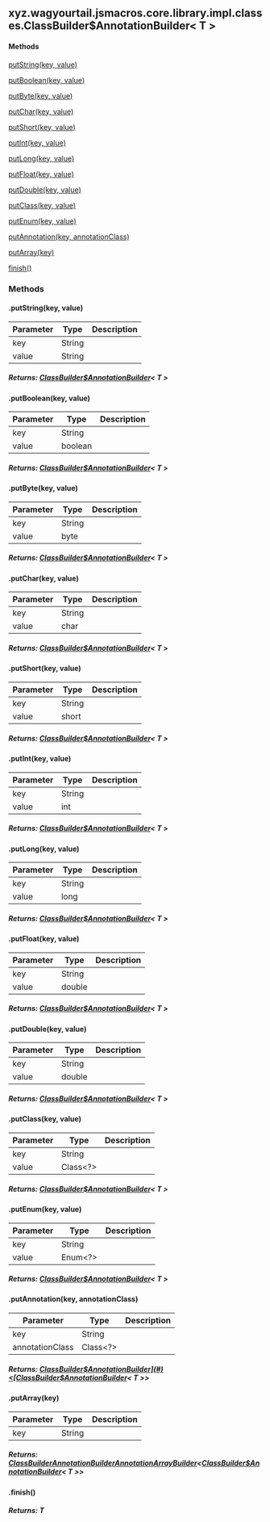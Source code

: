 

xyz.wagyourtail.jsmacros.core.library.impl.classes.ClassBuilder$AnnotationBuilder< T >
--------------------------------------------------------------------------------------

#### 

#### Methods

[putString(key, value)](#putString-String-String-)


[putBoolean(key, value)](#putBoolean-String-boolean-)


[putByte(key, value)](#putByte-String-byte-)


[putChar(key, value)](#putChar-String-char-)


[putShort(key, value)](#putShort-String-short-)


[putInt(key, value)](#putInt-String-int-)


[putLong(key, value)](#putLong-String-long-)


[putFloat(key, value)](#putFloat-String-double-)


[putDouble(key, value)](#putDouble-String-double-)


[putClass(key, value)](#putClass-String-Class-)


[putEnum(key, value)](#putEnum-String-Enum-)


[putAnnotation(key, annotationClass)](#putAnnotation-String-Class-)


[putArray(key)](#putArray-String-)


[finish()](#finish-)



### Methods

#### .putString(key, value)

| Parameter | Type | Description |
|---|---|---|
| key | String |  |
| value | String |  |

##### Returns: [ClassBuilder$AnnotationBuilder](#)< T >



#### .putBoolean(key, value)

| Parameter | Type | Description |
|---|---|---|
| key | String |  |
| value | boolean |  |

##### Returns: [ClassBuilder$AnnotationBuilder](#)< T >



#### .putByte(key, value)

| Parameter | Type | Description |
|---|---|---|
| key | String |  |
| value | byte |  |

##### Returns: [ClassBuilder$AnnotationBuilder](#)< T >



#### .putChar(key, value)

| Parameter | Type | Description |
|---|---|---|
| key | String |  |
| value | char |  |

##### Returns: [ClassBuilder$AnnotationBuilder](#)< T >



#### .putShort(key, value)

| Parameter | Type | Description |
|---|---|---|
| key | String |  |
| value | short |  |

##### Returns: [ClassBuilder$AnnotationBuilder](#)< T >



#### .putInt(key, value)

| Parameter | Type | Description |
|---|---|---|
| key | String |  |
| value | int |  |

##### Returns: [ClassBuilder$AnnotationBuilder](#)< T >



#### .putLong(key, value)

| Parameter | Type | Description |
|---|---|---|
| key | String |  |
| value | long |  |

##### Returns: [ClassBuilder$AnnotationBuilder](#)< T >



#### .putFloat(key, value)

| Parameter | Type | Description |
|---|---|---|
| key | String |  |
| value | double |  |

##### Returns: [ClassBuilder$AnnotationBuilder](#)< T >



#### .putDouble(key, value)

| Parameter | Type | Description |
|---|---|---|
| key | String |  |
| value | double |  |

##### Returns: [ClassBuilder$AnnotationBuilder](#)< T >



#### .putClass(key, value)

| Parameter | Type | Description |
|---|---|---|
| key | String |  |
| value | Class<?> |  |

##### Returns: [ClassBuilder$AnnotationBuilder](#)< T >



#### .putEnum(key, value)

| Parameter | Type | Description |
|---|---|---|
| key | String |  |
| value | Enum<?> |  |

##### Returns: [ClassBuilder$AnnotationBuilder](#)< T >



#### .putAnnotation(key, annotationClass)

| Parameter | Type | Description |
|---|---|---|
| key | String |  |
| annotationClass | Class<?> |  |

##### Returns: [ClassBuilder$AnnotationBuilder](#)<[ClassBuilder$AnnotationBuilder](#)< T >>



#### .putArray(key)

| Parameter | Type | Description |
|---|---|---|
| key | String |  |

##### Returns: [ClassBuilder$AnnotationBuilder$AnnotationArrayBuilder](1.9.2/xyz/wagyourtail/jsmacros/core/library/impl/classes/ClassBuilder.AnnotationBuilder.AnnotationArrayBuilder.html)<[ClassBuilder$AnnotationBuilder](#)< T >>



#### .finish()


##### Returns: T




